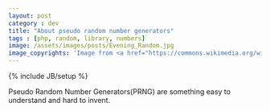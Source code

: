 ```yaml
---
layout: post
category : dev
title: "About pseudo random number generators"
tags : [php, random, library, numbers]
image: /assets/images/posts/Evening_Random.jpg
image_copyrights: 'Image from <a href="https://commons.wikimedia.org/wiki/File:Evening_Random_1.jpg">Wikimedia commons</a>.'
---
```

{% include JB/setup %}

Pseudo Random Number Generators(PRNG) are something easy to understand and hard to invent.

